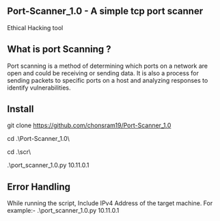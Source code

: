 ## Port-Scanner_1.0 - A simple tcp port scanner
Ethical Hacking tool

## What is port Scanning ?
Port scanning is a method of determining which ports on a network are open and could be receiving or sending data. It is also a process for sending packets to specific ports on a host and analyzing responses to identify vulnerabilities.

## Install
git clone https://github.com/chonsram19/Port-Scanner_1.0

cd .\Port-Scanner_1.0\

cd .\scr\

.\port_scanner_1.0.py 10.11.0.1

## Error Handling

While running the script, Include IPv4 Address of the target machine.
For example:- .\port_scanner_1.0.py 10.11.0.1 <IPv4 of the target machine>
